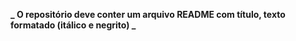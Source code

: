 **_ O repositório deve conter um arquivo README com título, texto formatado (itálico e negrito) _**
